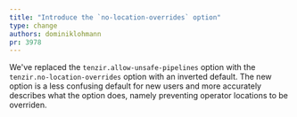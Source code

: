```yaml
---
title: "Introduce the `no-location-overrides` option"
type: change
authors: dominiklohmann
pr: 3978
---
```


We've replaced the `tenzir.allow-unsafe-pipelines` option with the
`tenzir.no-location-overrides` option with an inverted default. The new option
is a less confusing default for new users and more accurately describes what the
option does, namely preventing operator locations to be overriden.
